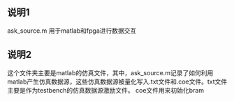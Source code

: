 ## 说明1
ask_source.m 用于matlab和fpga进行数据交互
## 说明2

这个文件夹主要是matlab的仿真文件，其中，ask_source.m记录了如何利用matlab产生仿真数据源，这些仿真数据源被量化写入.txt文件和.coe文件。txt文件主要是作为testbench的仿真数据源激励文件。
coe文件用来初始化bram
